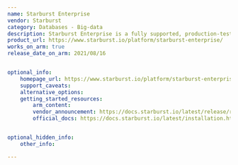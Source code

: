 ```yaml
---
name: Starburst Enterprise
vendor: Starburst
category: Databases - Big-data
description: Starburst Enterprise is a fully supported, production-tested and enterprise-grade distribution of open source Trino. It improves performance and security while making it easy to deploy, connect, and manage your Trino environment.
product_url: https://www.starburst.io/platform/starburst-enterprise/
works_on_arm: true
release_date_on_arm: 2021/08/16


optional_info:
    homepage_url: https://www.starburst.io/platform/starburst-enterprise/
    support_caveats:
    alternative_options:
    getting_started_resources:
        arm_content: 
        vendor_announcement: https://docs.starburst.io/latest/release/release-360-e.html
        official_docs: https://docs.starburst.io/latest/installation.html


optional_hidden_info:
    other_info: 

---
```

